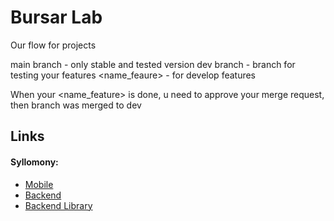 # Bursar Lab

Our flow for projects

main branch - only stable and tested version
dev branch - branch for testing your features
<name_feaure> - for develop features

When your <name_feature> is done, u need to approve your merge request, then branch was merged to dev

## Links

#### Syllomony:

- [Mobile](htts://github.com/bursar-lab/syllomony-front-mobile)
- [Backend](htts://github.com/bursar-lab/syllomony-back-api)
- [Backend Library](htts://github.com/bursar-lab/syllomony-back-lib)
